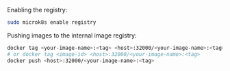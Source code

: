 Enabling the registry:
```bash
sudo microk8s enable registry
```

Pushing images to the internal image registry:
```bash
docker tag <your-image-name>:<tag> <host>:32000/<your-image-name>:<tag>
# or docker tag <image-id> <host>:32000/<your-image-name>:<tag>
docker push <host>:32000/<your-image-name>:<tag>
```
